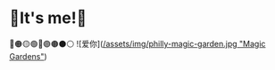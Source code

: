 # 🌈It's me!🌈
🔴🟠🟡🟢🔵🟣🟤⚫⚪
![爱你]([/assets/img/philly-magic-garden.jpg "Magic Gardens"](https://cdn-icons-png.flaticon.com/512/1247/1247475.png?w=740))
<!--
**SuperZenos/SuperZenos** is a ✨ _special_ ✨ repository because its `README.md` (this file) appears on your GitHub profile.

Here are some ideas to get you started:

- 🔭 I’m currently working on ...
- 🌱 I’m currently learning ...
- 👯 I’m looking to collaborate on ...
- 🤔 I’m looking for help with ...
- 💬 Ask me about ...
- 📫 How to reach me: ...
- 😄 Pronouns: ...
- ⚡ Fun fact: ...
-->
